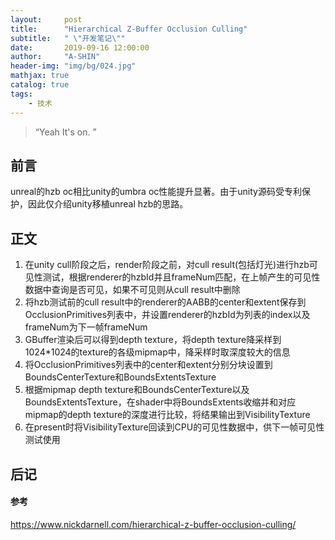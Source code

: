 ```yaml
---
layout:     post
title:      "Hierarchical Z-Buffer Occlusion Culling"
subtitle:   " \"开发笔记\""
date:       2019-09-16 12:00:00
author:     "A-SHIN"
header-img: "img/bg/024.jpg"
mathjax: true
catalog: true
tags:
    - 技术
---
```


> “Yeah It's on. ”

## 前言  
unreal的hzb oc相比unity的umbra oc性能提升显著。由于unity源码受专利保护，因此仅介绍unity移植unreal hzb的思路。

## 正文  
1. 在unity cull阶段之后，render阶段之前，对cull result(包括灯光)进行hzb可见性测试，根据renderer的hzbId并且frameNum匹配，在上帧产生的可见性数据中查询是否可见，如果不可见则从cull result中删除
2. 将hzb测试前的cull result中的renderer的AABB的center和extent保存到OcclusionPrimitives列表中，并设置renderer的hzbId为列表的index以及frameNum为下一帧frameNum
3. GBuffer渲染后可以得到depth texture，将depth texture降采样到1024*1024的texture的各级mipmap中，降采样时取深度较大的信息
4. 将OcclusionPrimitives列表中的center和extent分别分块设置到BoundsCenterTexture和BoundsExtentsTexture
5. 根据mipmap depth texture和BoundsCenterTexture以及BoundsExtentsTexture，在shader中将BoundsExtents收缩并和对应mipmap的depth texture的深度进行比较，将结果输出到VisibilityTexture
6. 在present时将VisibilityTexture回读到CPU的可见性数据中，供下一帧可见性测试使用

## 后记  
#### 参考  
https://www.nickdarnell.com/hierarchical-z-buffer-occlusion-culling/